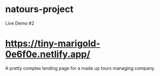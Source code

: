 
# natours-project
Live Demo #2
# https://tiny-marigold-0e6f0e.netlify.app/
 A pretty complex landing page for a made up tours managing company.
